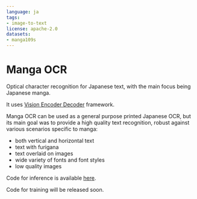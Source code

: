 ```yaml
---
language: ja
tags:
- image-to-text
license: apache-2.0
datasets:
- manga109s
---
```


# Manga OCR

Optical character recognition for Japanese text, with the main focus being Japanese manga.

It uses [Vision Encoder Decoder](https://huggingface.co/docs/transformers/model_doc/visionencoderdecoder) framework.

Manga OCR can be used as a general purpose printed Japanese OCR, but its main goal was to provide a high quality
text recognition, robust against various scenarios specific to manga:
- both vertical and horizontal text
- text with furigana
- text overlaid on images
- wide variety of fonts and font styles
- low quality images

Code for inference is available [here](https://github.com/kha-white/manga_ocr).

Code for training will be released soon.